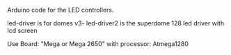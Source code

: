 Arduino code for the LED controllers.

led-driver is for domes v3-
led-driver2 is the superdome 128 led driver with lcd screen

Use Board: "Mega or Mega 2650" with processor: Atmega1280

